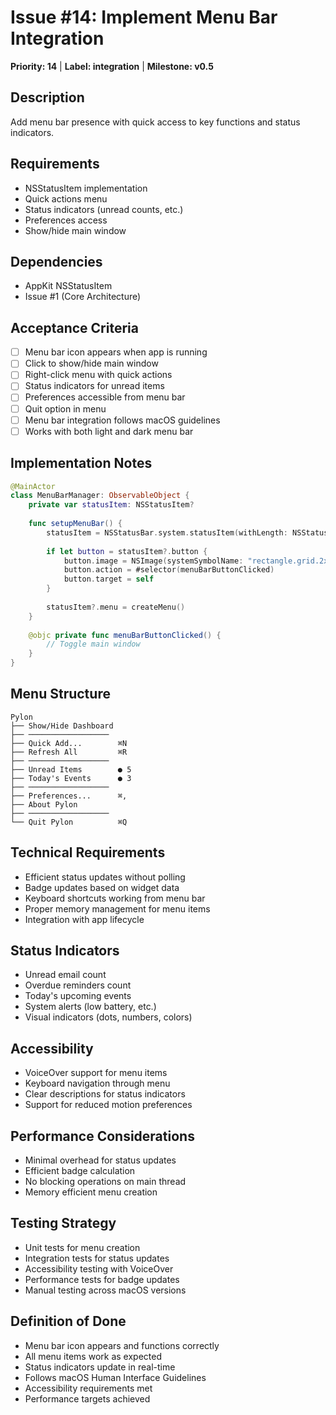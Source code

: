 # Issue #14: Implement Menu Bar Integration

**Priority: 14** | **Label: integration** | **Milestone: v0.5**

## Description
Add menu bar presence with quick access to key functions and status indicators.

## Requirements
- NSStatusItem implementation
- Quick actions menu
- Status indicators (unread counts, etc.)
- Preferences access
- Show/hide main window

## Dependencies
- AppKit NSStatusItem
- Issue #1 (Core Architecture)

## Acceptance Criteria
- [ ] Menu bar icon appears when app is running
- [ ] Click to show/hide main window
- [ ] Right-click menu with quick actions
- [ ] Status indicators for unread items
- [ ] Preferences accessible from menu bar
- [ ] Quit option in menu
- [ ] Menu bar integration follows macOS guidelines
- [ ] Works with both light and dark menu bar

## Implementation Notes
```swift
@MainActor
class MenuBarManager: ObservableObject {
    private var statusItem: NSStatusItem?
    
    func setupMenuBar() {
        statusItem = NSStatusBar.system.statusItem(withLength: NSStatusItem.variableLength)
        
        if let button = statusItem?.button {
            button.image = NSImage(systemSymbolName: "rectangle.grid.2x2", accessibilityDescription: "Pylon")
            button.action = #selector(menuBarButtonClicked)
            button.target = self
        }
        
        statusItem?.menu = createMenu()
    }
    
    @objc private func menuBarButtonClicked() {
        // Toggle main window
    }
}
```

## Menu Structure
```
Pylon
├── Show/Hide Dashboard
├── ──────────────────
├── Quick Add...        ⌘N
├── Refresh All         ⌘R
├── ──────────────────
├── Unread Items        ● 5
├── Today's Events      ● 3
├── ──────────────────
├── Preferences...      ⌘,
├── About Pylon
├── ──────────────────
└── Quit Pylon          ⌘Q
```

## Technical Requirements
- Efficient status updates without polling
- Badge updates based on widget data
- Keyboard shortcuts working from menu bar
- Proper memory management for menu items
- Integration with app lifecycle

## Status Indicators
- Unread email count
- Overdue reminders count
- Today's upcoming events
- System alerts (low battery, etc.)
- Visual indicators (dots, numbers, colors)

## Accessibility
- VoiceOver support for menu items
- Keyboard navigation through menu
- Clear descriptions for status indicators
- Support for reduced motion preferences

## Performance Considerations
- Minimal overhead for status updates
- Efficient badge calculation
- No blocking operations on main thread
- Memory efficient menu creation

## Testing Strategy
- Unit tests for menu creation
- Integration tests for status updates
- Accessibility testing with VoiceOver
- Performance tests for badge updates
- Manual testing across macOS versions

## Definition of Done
- Menu bar icon appears and functions correctly
- All menu items work as expected
- Status indicators update in real-time
- Follows macOS Human Interface Guidelines
- Accessibility requirements met
- Performance targets achieved